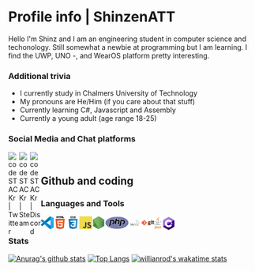 # Profile info | ShinzenATT 
Hello I'm Shinz and I am an engineering student in computer science and techonology. Still somewhat a newbie at programming but I am learning. I find the UWP, UNO -, and WearOS platform pretty interesting.
### Additional trivia
- I currently study in Chalmers University of Technology
- My pronouns are He/Him (if you care about that stuff)
- Currently learning C#, Javascript and Assembly
- Currently a young adult (age range 18-25)
### Social Media and Chat platforms
[<img align="left" alt="codeSTACKr | Twitter" width="22px" src="https://cdn.jsdelivr.net/npm/simple-icons@v3/icons/twitter.svg" />][twitter]
[<img align="left" alt="codeSTACKr | Steam" width="22px" src="https://cdn.jsdelivr.net/npm/simple-icons@v3/icons/steam.svg" />][steam]
[<img align="left" alt="codeSTACKr | Discord" width="22px" src="https://cdn.jsdelivr.net/npm/simple-icons@v3/icons/discord.svg" />][discord]
<br>
## Github and coding
### Languages and Tools
<img align="left" alt="Visual Studio Code" width="26px" src="https://raw.githubusercontent.com/ShinzenATT/ShinzenATT/d96cc81752e8a1a17dca1800fc56c210cb82d3ed/Visual_Studio_Code_1.35_icon.svg" />
<img align="left" alt="HTML5" width="26px" src="https://raw.githubusercontent.com/github/explore/80688e429a7d4ef2fca1e82350fe8e3517d3494d/topics/html/html.png" />
<img align="left" alt="CSS3" width="26px" src="https://raw.githubusercontent.com/github/explore/80688e429a7d4ef2fca1e82350fe8e3517d3494d/topics/css/css.png" />
<img align="left" alt="JavaScript" width="26px" src="https://raw.githubusercontent.com/github/explore/80688e429a7d4ef2fca1e82350fe8e3517d3494d/topics/javascript/javascript.png" />
<img align="left" alt="Node.js" width="26px" src="https://raw.githubusercontent.com/github/explore/80688e429a7d4ef2fca1e82350fe8e3517d3494d/topics/nodejs/nodejs.png" />
<img align="left" alt="PHP" height="26px" src="https://raw.githubusercontent.com/ShinzenATT/ShinzenATT/4937a4ad9857a9abbd536729882c367c539908fc/PHP-logo.svg" />
<img align="left" alt="MySQL" width="26px" src="https://raw.githubusercontent.com/github/explore/80688e429a7d4ef2fca1e82350fe8e3517d3494d/topics/mysql/mysql.png" />
<img align="left" alt="Git" width="26px" src="https://raw.githubusercontent.com/github/explore/80688e429a7d4ef2fca1e82350fe8e3517d3494d/topics/git/git.png" />
<img align="left" alt="Java" height="26px" src="https://github.com/ShinzenATT/ShinzenATT/blob/master/java-icon.png?raw=true" />
<img align="left" alt="C#" width="30px" src="https://github.com/ShinzenATT/ShinzenATT/blob/master/c-logo-icon-18.png?raw=true" />

<br>

### Stats

[![Anurag's github stats](https://github-readme-stats.vercel.app/api?username=ShinzenATT&count_private=true&show_icons=true&theme=buefy)](https://github.com/anuraghazra/github-readme-stats)
[![Top Langs](https://github-readme-stats.vercel.app/api/top-langs/?username=ShinzenATT&layout=compact&theme=buefy)](https://github.com/anuraghazra/github-readme-stats)
[![willianrod's wakatime stats](https://github-readme-stats.vercel.app/api/wakatime?username=ShinzenATT&layout=compact)](https://github.com/anuraghazra/github-readme-stats)

[twitter]: https://twitter.com/ShinzenATT2
[steam]: https://steamcommunity.com/id/shinzenatt/
[discord]: https://discord.gg/TyCXKrJ
<!--
**ShinzenATT/ShinzenATT** is a ✨ _special_ ✨ repository because its `README.md` (this file) appears on your GitHub profile.

Here are some ideas to get you started:

- 🔭 I’m currently working on ...
- 🌱 I’m currently learning ...
- 👯 I’m looking to collaborate on ...
- 🤔 I’m looking for help with ...
- 💬 Ask me about ...
- 📫 How to reach me: ...
- 😄 Pronouns: ...
- ⚡ Fun fact: ...
-->
